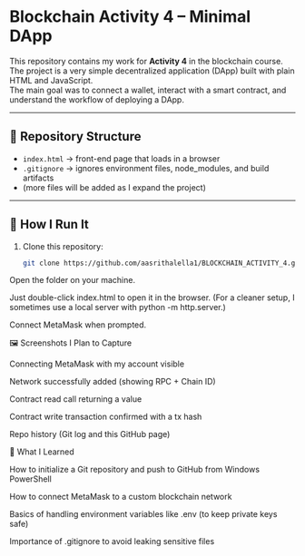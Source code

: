 # Blockchain Activity 4 – Minimal DApp

This repository contains my work for **Activity 4** in the blockchain course.  
The project is a very simple decentralized application (DApp) built with plain HTML and JavaScript.  
The main goal was to connect a wallet, interact with a smart contract, and understand the workflow of deploying a DApp.

---

## 📂 Repository Structure
- `index.html` → front-end page that loads in a browser  
- `.gitignore` → ignores environment files, node_modules, and build artifacts  
- (more files will be added as I expand the project)

---

## 🚀 How I Run It
1. Clone this repository:
   ```bash
   git clone https://github.com/aasrithalella1/BLOCKCHAIN_ACTIVITY_4.git


Open the folder on your machine.

Just double-click index.html to open it in the browser.
(For a cleaner setup, I sometimes use a local server with python -m http.server.)

Connect MetaMask when prompted.




🖼️ Screenshots I Plan to Capture

Connecting MetaMask with my account visible

Network successfully added (showing RPC + Chain ID)

Contract read call returning a value

Contract write transaction confirmed with a tx hash

Repo history (Git log and this GitHub page)

📘 What I Learned

How to initialize a Git repository and push to GitHub from Windows PowerShell

How to connect MetaMask to a custom blockchain network

Basics of handling environment variables like .env (to keep private keys safe)

Importance of .gitignore to avoid leaking sensitive files
